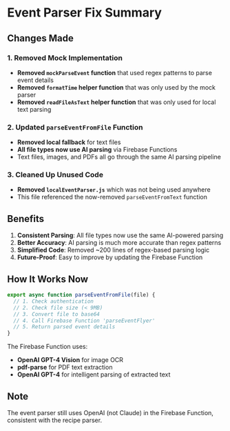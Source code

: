 # Event Parser Fix Summary

## Changes Made

### 1. Removed Mock Implementation
- **Removed `mockParseEvent` function** that used regex patterns to parse event details
- **Removed `formatTime` helper function** that was only used by the mock parser
- **Removed `readFileAsText` helper function** that was only used for local text parsing

### 2. Updated `parseEventFromFile` Function
- **Removed local fallback** for text files
- **All file types now use AI parsing** via Firebase Functions
- Text files, images, and PDFs all go through the same AI parsing pipeline

### 3. Cleaned Up Unused Code
- **Removed `localEventParser.js`** which was not being used anywhere
- This file referenced the now-removed `parseEventFromText` function

## Benefits

1. **Consistent Parsing**: All file types now use the same AI-powered parsing
2. **Better Accuracy**: AI parsing is much more accurate than regex patterns
3. **Simplified Code**: Removed ~200 lines of regex-based parsing logic
4. **Future-Proof**: Easy to improve by updating the Firebase Function

## How It Works Now

```javascript
export async function parseEventFromFile(file) {
  // 1. Check authentication
  // 2. Check file size (< 9MB)
  // 3. Convert file to base64
  // 4. Call Firebase Function 'parseEventFlyer'
  // 5. Return parsed event details
}
```

The Firebase Function uses:
- **OpenAI GPT-4 Vision** for image OCR
- **pdf-parse** for PDF text extraction
- **OpenAI GPT-4** for intelligent parsing of extracted text

## Note

The event parser still uses OpenAI (not Claude) in the Firebase Function, consistent with the recipe parser.